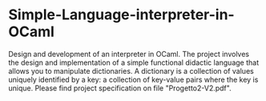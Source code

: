 # Simple-Language-interpreter-in-OCaml
Design and development of an interpreter in OCaml.
The project involves the design and implementation of a simple functional didactic language that allows you to manipulate dictionaries. A dictionary is a collection of values uniquely identified by a key: a collection of key-value pairs where the key is unique.
Please find project specification on file "Progetto2-V2.pdf".
